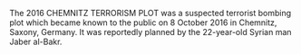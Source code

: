 The 2016 CHEMNITZ TERRORISM PLOT was a suspected terrorist bombing plot which became known to the public on 8 October 2016 in Chemnitz, Saxony, Germany. It was reportedly planned by the 22-year-old Syrian man Jaber al-Bakr.

